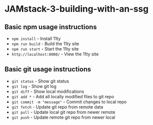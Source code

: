 # JAMstack-3-building-with-an-ssg

## Basic **npm** usage instructions

* `npm install` - Install 11ty
* `npm run build` - Build the 11ty site
* `npm run start` - Start the 11ty site
* `http://localhost:8080/` - View the 11ty site

## Basic **git** usage instructions

* `git status` - Show git status
* `git log` - Show git log
* `git diff` - Show local modifications
* `git add *` - Add all locally modified files to git repo
* `git commit -m "message"` - Commit changes to local repo
* `git fetch` - Update git repo from remote data
* `git pull` - Update local git repo from newer remote
* `git push` - Update remote git repo from newer local
